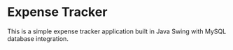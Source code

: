 # Expense Tracker
This is a simple expense tracker application built in Java Swing with MySQL database integration.

